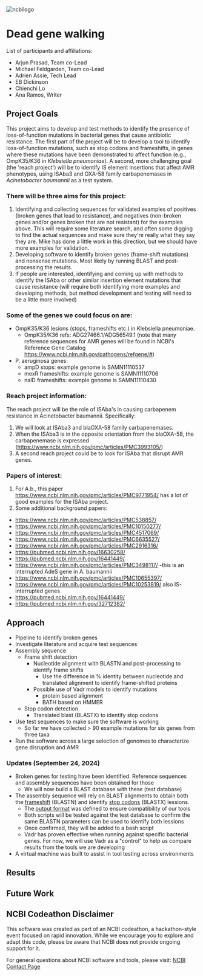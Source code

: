 ![ncbilogo](https://github.com/user-attachments/assets/4e17127d-e6b0-4f60-9136-f7af95bcb704)
# Dead gene walking

List of participants and affiliations:
- Arjun Prasad, Team co-Lead
- Michael Feldgarden, Team co-Lead
- Adrien Assie, Tech Lead
- EB Dickinson
- Chienchi Lo
- Ana Ramos, Writer


## Project Goals

This project aims to develop and test methods to identify the presence of loss-of-function mutations in bacterial genes that cause antibiotic resistance. The first part of the project will be to develop a tool to identify loss-of-function mutations, such as stop codons and frameshifts, in genes where these mutations have been demonstrated to affect function (e.g., OmpK35/K36 in _Klebsiella pneumoniae_). A second, more challenging goal (the 'reach project') will be to identify IS element insertions that affect AMR phenotypes, using ISAba3 and OXA-58 family carbapenemases in _Acinetobacter baumannii_ as a test system.

### There will be three aims for this project:

1. Identifying and collecting sequences for validated examples of positives (broken genes that lead to resistance), and negatives (non-broken genes and/or genes broken that are not resistant) for the examples above. This will require some literature search, and often some digging to find the actual sequences and make sure they're really what they say they are. Mike has done a little work in this direction, but we should have more examples for validation.
2. Developing software to identify broken genes (frame-shift mutations) and nonsense mutations. Most likely by running BLAST and post-processing the results.
3. If people are interested, identifying and coming up with methods to identify the ISAba or other similar insertion element mutations that cause resistance (will require both identifying more examples and developing methods, but method development and testing will need to be a little more involved)

### Some of the genes we could focus on are:

- OmpK35/K36 lesions (stops, frameshifts etc.) in Klebsiella pneumoniae.
  - OmpK35/K36 refs: ADG27466.1/ADG56549.1 (note that many reference sequences for AMR genes will be found in NCBI's Reference Gene Catalog https://www.ncbi.nlm.nih.gov/pathogens/refgene/#)
- P. aeruginosa genes: 
  - ampD stops: example genome is SAMN11110537
  - mexR frameshifts: example genome is SAMN11110706
  - nalD frameshifts: example genome is SAMN11110430

### Reach project information:

The reach project will be the role of ISAba's in causing carbapenem resistance in Acinetobacter baumannii.  Specifically:

1. We will look at ISAba3 and blaOXA-58 family carbapenemases.
2. When the ISAba3 is in the opposite orientation from the blaOXA-58, the carbapenemase is expressed (https://www.ncbi.nlm.nih.gov/pmc/articles/PMC3993105/)
3. A second reach project could be to look for ISAba that disrupt AMR genes.

### Papers of interest:

1. For A.b., this paper https://www.ncbi.nlm.nih.gov/pmc/articles/PMC9771954/ has a lot of good examples for the ISAba project.
2. Some additional background papers:
  - https://www.ncbi.nlm.nih.gov/pmc/articles/PMC538857/
  - https://www.ncbi.nlm.nih.gov/pmc/articles/PMC10150277/
  - https://www.ncbi.nlm.nih.gov/pmc/articles/PMC4517069/
  - https://www.ncbi.nlm.nih.gov/pmc/articles/PMC6635527/
  - https://www.ncbi.nlm.nih.gov/pmc/articles/PMC2916316/
  - https://pubmed.ncbi.nlm.nih.gov/16630258/
  - https://pubmed.ncbi.nlm.nih.gov/16441449/
  - https://www.ncbi.nlm.nih.gov/pmc/articles/PMC3498117/ -this is an interrupted AdeS gene in A. baumannii
  - https://www.ncbi.nlm.nih.gov/pmc/articles/PMC10655397/
  - https://www.ncbi.nlm.nih.gov/pmc/articles/PMC10253819/ also IS-interrupted genes
  - https://pubmed.ncbi.nlm.nih.gov/16441449/
  - https://pubmed.ncbi.nlm.nih.gov/32712382/

## Approach

- Pipeline to identify broken genes
- Investigate literature and acquire test sequences
- Assembly sequence
	- Frame shift detection
		- Nucleotide alignment with BLASTN and post-processing to identify frame shifts
  			- Use the difference in % identity between nucleotide and translated alignment to identify frame-shifted proteins
		- Possible use of Vadr models to identify mutations 
			- protein based alignment
			- BATH based on HMMER
	- Stop codon detection
		- Translated blast (BLASTX) to identify stop codons
- Use test sequences to make sure the software is working
    - So far we have collected > 90 example mutations for six genes from three taxa
- Run the software across a large selection of genomes to characterize gene disruption and AMR

### Updates (September 24, 2024)

- Broken genes for testing have been identified. Reference sequences and assembly sequences have been obtained for those
  - We will now build a BLAST database with these (test database)
- The assembly sequence will rely on BLAST alignments to obtain both the [frameshift](https://github.com/NCBI-Codeathons/amr-2024-team-prasad-feldgarden/blob/main/script/scanner.R) (BLASTN) and identify [stop codons](https://github.com/NCBI-Codeathons/amr-2024-team-prasad-feldgarden/blob/main/script/check_nonsense_mutations.py) (BLASTX) lessions. 
  - The [output format](https://github.com/NCBI-Codeathons/amr-2024-team-prasad-feldgarden/blob/main/output_format.md) was defined to ensure compatibility of our tools
  - Both scripts will be tested against the test database to confirm the same BLASTN parameters can be used to identify both lessions
  - Once confirmed, they will be added to a bash script
  - Vadr has proven effective when running against specific bacterial genes. For now, we will use Vadr as a "control" to help us compare results from the tools we are developing
- A virtual machine was built to assist in tool testing across environments

## Results

## Future Work

## NCBI Codeathon Disclaimer
This software was created as part of an NCBI codeathon, a hackathon-style event focused on rapid innovation. While we encourage you to explore and adapt this code, please be aware that NCBI does not provide ongoing support for it.

For general questions about NCBI software and tools, please visit: [NCBI Contact Page](https://www.ncbi.nlm.nih.gov/home/about/contact/)

